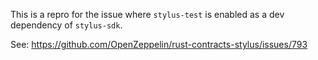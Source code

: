 This is a repro for the issue where `stylus-test` is enabled as a dev dependency of `stylus-sdk`.

See: https://github.com/OpenZeppelin/rust-contracts-stylus/issues/793